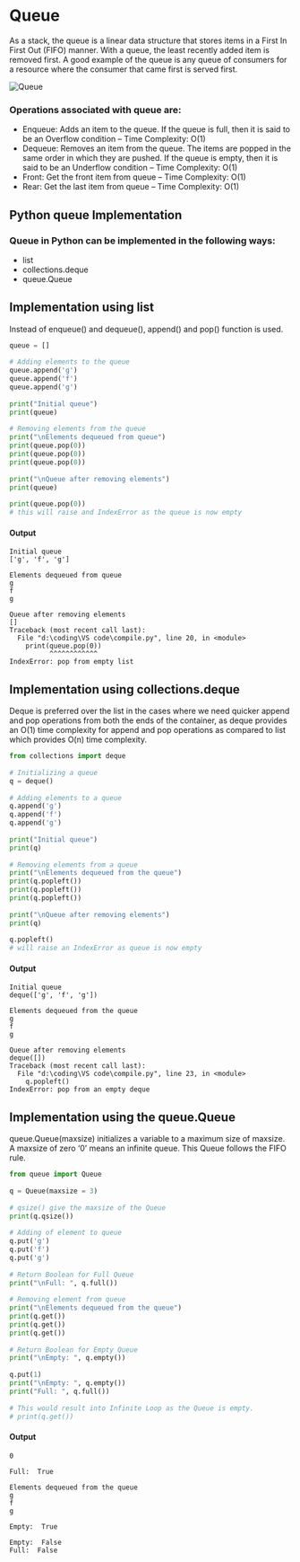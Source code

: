 # Queue
As a stack, the queue is a linear data structure that stores items in a First In First Out (FIFO) manner. With a queue, the least recently added item is removed first. A good example of the queue is any queue of consumers for a resource where the consumer that came first is served first.

![Queue](https://media.geeksforgeeks.org/wp-content/cdn-uploads/20230726165642/Queue-Data-structure1.png)

### Operations associated with queue are:

- Enqueue: Adds an item to the queue. If the queue is full, then it is said to be an Overflow condition – Time Complexity: O(1)
- Dequeue: Removes an item from the queue. The items are popped in the same order in which they are pushed. If the queue is empty, then it is said to be an Underflow condition – Time Complexity: O(1)
- Front: Get the front item from queue – Time Complexity: O(1)
- Rear: Get the last item from queue – Time Complexity: O(1)

## Python queue Implementation

### Queue in Python can be implemented in the following ways:

- list
- collections.deque
- queue.Queue

## Implementation using list

Instead of enqueue() and dequeue(), append() and pop() function is used.

```python
queue = []
 
# Adding elements to the queue
queue.append('g')
queue.append('f')
queue.append('g')
 
print("Initial queue")
print(queue)
 
# Removing elements from the queue
print("\nElements dequeued from queue")
print(queue.pop(0))
print(queue.pop(0))
print(queue.pop(0))
 
print("\nQueue after removing elements")
print(queue)
 
print(queue.pop(0))
# this will raise and IndexError as the queue is now empty
```
#### Output
```
Initial queue
['g', 'f', 'g']

Elements dequeued from queue
g
f
g

Queue after removing elements
[]
Traceback (most recent call last):
  File "d:\coding\VS code\compile.py", line 20, in <module>
    print(queue.pop(0))
          ^^^^^^^^^^^^
IndexError: pop from empty list
```
## Implementation using collections.deque

Deque is preferred over the list in the cases where we need quicker append and pop operations from both the ends of the container, as deque provides an O(1) time complexity for append and pop operations as compared to list which provides O(n) time complexity.

```python
from collections import deque
 
# Initializing a queue
q = deque()
 
# Adding elements to a queue
q.append('g')
q.append('f')
q.append('g')
 
print("Initial queue")
print(q)
 
# Removing elements from a queue
print("\nElements dequeued from the queue")
print(q.popleft())
print(q.popleft())
print(q.popleft())
 
print("\nQueue after removing elements")
print(q)
 
q.popleft()
# will raise an IndexError as queue is now empty
```
#### Output
```
Initial queue
deque(['g', 'f', 'g'])

Elements dequeued from the queue
g
f
g

Queue after removing elements
deque([])
Traceback (most recent call last):
  File "d:\coding\VS code\compile.py", line 23, in <module>
    q.popleft()
IndexError: pop from an empty deque
```
## Implementation using the queue.Queue

queue.Queue(maxsize) initializes a variable to a maximum size of maxsize. A maxsize of zero ‘0’ means an infinite queue. This Queue follows the FIFO rule. 

```python
from queue import Queue
 
q = Queue(maxsize = 3)
 
# qsize() give the maxsize of the Queue
print(q.qsize())
 
# Adding of element to queue
q.put('g')
q.put('f')
q.put('g')
 
# Return Boolean for Full Queue
print("\nFull: ", q.full())
 
# Removing element from queue
print("\nElements dequeued from the queue")
print(q.get())
print(q.get())
print(q.get())
 
# Return Boolean for Empty Queue
print("\nEmpty: ", q.empty())
 
q.put(1)
print("\nEmpty: ", q.empty())
print("Full: ", q.full())
 
# This would result into Infinite Loop as the Queue is empty.
# print(q.get())
```
#### Output
```
0

Full:  True

Elements dequeued from the queue
g
f
g

Empty:  True

Empty:  False
Full:  False
```
